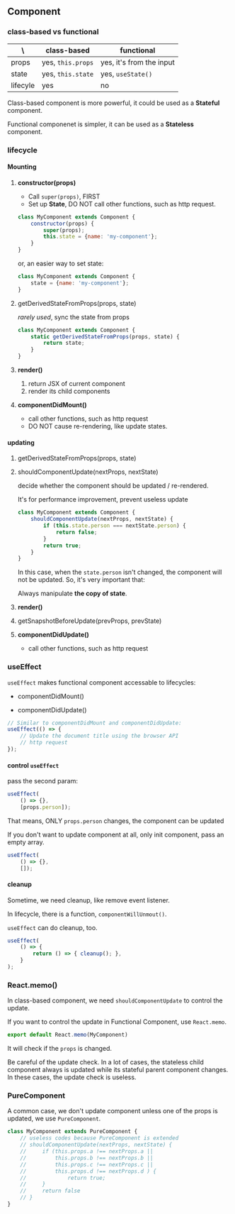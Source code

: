 ## Component

### class-based vs functional

\ | class-based | functional
--- | --- | ---
props | yes, `this.props` | yes, it's from the input
state | yes, `this.state` | yes, `useState()`
lifecyle | yes | no

Class-based component is more powerful, it could be used as a **Stateful** component.

Functional componenet is simpler, it can be used as a **Stateless** component.

### lifecycle

#### Mounting

1. **constructor(props)**

    * Call `super(props)`, FIRST
    * Set up **State**, DO NOT call other functions, such as http request.

    ```javascript
    class MyComponent extends Component {
        constructor(props) {
            super(props);
            this.state = {name: 'my-component'};
        }
    }
    ```

    or, an easier way to set state:

    ```javascript
    class MyComponent extends Component {
        state = {name: 'my-component'};
    }
    ```

2. getDerivedStateFromProps(props, state)  

    *rarely used*, sync the state from props

    ```javascript
    class MyComponent extends Component {
        static getDerivedStateFromProps(props, state) {
            return state;
        }
    }
    ```

3. **render()**

    1. return JSX of current component
    2. render its child components

4. **componentDidMount()**

    * call other functions, such as http request
    * DO NOT cause re-rendering, like update states.

#### updating

1. getDerivedStateFromProps(props, state)

2. shouldComponentUpdate(nextProps, nextState)

    decide whether the component should be updated / re-rendered.

    It's for performance improvement, prevent useless update

    ```javascript
    class MyComponent extends Component {
        shouldComponentUpdate(nextProps, nextState) {
            if (this.state.person === nextState.person) {
                return false;
            }
            return true;
        }
    }
    ```

    In this case, when the `state.person` isn't changed, the component will not be updated. So, it's very important that:

    Always manipulate **the copy of state**.

3. **render()**

4. getSnapshotBeforeUpdate(prevProps, prevState)

5. **componentDidUpdate()**

    * call other functions, such as http request

### useEffect

`useEffect` makes functional component accessable to lifecycles:

* componentDidMount()

* componentDidUpdate()

```javascript
// Similar to componentDidMount and componentDidUpdate:
useEffect(() => {
    // Update the document title using the browser API
    // http request
});
```

#### control `useEffect`

pass the second param:

```javascript
useEffect(
    () => {},
    [props.person]);
```

That means, ONLY `props.person` changes, the component can be updated

If you don't want to update component at all, only init component, pass an empty array.

```javascript
useEffect(
    () => {},
    []);
```

#### cleanup

Sometime, we need cleanup, like remove event listener.

In lifecycle, there is a function, `componentWillUnmout()`.

`useEffect` can do cleanup, too.

```javascript
useEffect(
    () => {
        return () => { cleanup(); },
    }
);
```

### React.memo()

In class-based component, we need `shouldComponentUpdate` to control the update.

If you want to control the update in Functional Component, use `React.memo`.

```javascript
export default React.memo(MyComponent)
```

It will check if the `props` is changed.

Be careful of the update check. In a lot of cases, the stateless child component always is updated while its stateful parent component changes. In these cases, the update check is useless.

### PureComponent

A common case, we don't update component unless one of the props is updated, we use `PureComponent`.

```javascript
class MyComponent extends PureComponent {
    // useless codes because PureComponent is extended
    // shouldComponentUpdate(nextProps, nextState) {
    //     if (this.props.a !== nextProps.a ||
    //         this.props.b !== nextProps.b ||
    //         this.props.c !== nextProps.c ||
    //         this.props.d !== nextProps.d ) {
    //             return true;
    //     }
    //     return false
    // }
}
```